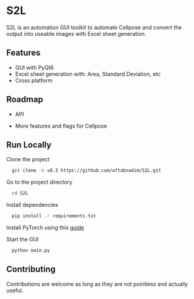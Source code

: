 
# S2L

S2L is an automation GUI toolkit to automate Cellpose and convert the output into useable images with Excel sheet generation.


## Features

- GUI with PyQt6
- Excel sheet generation with: Area, Standard Deviation, etc
- Cross platform


## Roadmap

- API

- More features and flags for Cellpose


## Run Locally

Clone the project

```bash
  git clone -b v0.3 https://github.com/aftabnadim/S2L.git
```

Go to the project directory

```bash
  cd S2L
```

Install dependencies

```bash
  pip install -r requirements.txt
```

Install PyTorch using this [guide](https://pytorch.org/get-started/locally/)


Start the GUI

```bash
  python main.py
```


## Contributing

Contributions are welcome as long as they are not pointless and actually useful.




